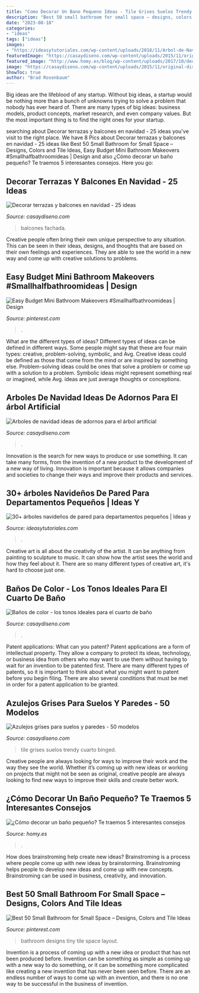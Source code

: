```yaml
---
title: "Como Decorar Un Bano Pequeno Ideas - Tile Grises Suelos Trendy Cuarto Binged"
description: "Best 50 small bathroom for small space – designs, colors and tile ideas"
date: "2023-08-18"
categories:
- "ideas"
tags: ["ideas"]
images:
- "https://ideasytutoriales.com/wp-content/uploads/2018/11/Arbol-de-Navidad-para-Pared-11.jpg"
featuredImage: "https://casaydiseno.com/wp-content/uploads/2015/11/original-diseño-ñ´baño-´color.jpeg"
featured_image: "http://www.homy.es/blog/wp-content/uploads/2017/10/decorar-un-cuarto-de-baño-pequeño.jpg"
image: "https://casaydiseno.com/wp-content/uploads/2015/11/original-diseño-ñ´baño-´color.jpeg"
ShowToc: true
author: "Brad Rosenbaum"
---
```



Big ideas are the lifeblood of any startup. Without big ideas, a startup would be nothing more than a bunch of unknowns trying to solve a problem that nobody has ever heard of. There are many types of big ideas: business models, product concepts, market research, and even company values. But the most important thing is to find the right ones for your startup.

	

		
searching about Decorar terrazas y balcones en navidad - 25 ideas you've visit to the right place. We have 8 Pics about Decorar terrazas y balcones en navidad - 25 ideas like Best 50 Small Bathroom for Small Space – Designs, Colors and Tile Ideas, Easy Budget Mini Bathroom Makeovers #Smallhalfbathroomideas | Design and also ¿Cómo decorar un baño pequeño? Te traemos 5 interesantes consejos. Here you go:
		
    
## Decorar Terrazas Y Balcones En Navidad - 25 Ideas

<img loading=lazy src="https://casaydiseno.com/wp-content/uploads/2015/09/fachada-roja-deco-navidad.jpg" onerror="this.onerror=null;this.src='https://tse3.mm.bing.net/th?id=OIP._g-GIRkKO8Ijs1FyTCwQNwHaLH&amp;pid=15.1';" alt="Decorar terrazas y balcones en navidad - 25 ideas">

_Source: casaydiseno.com_

>balcones fachada. 

	

Creative people often bring their own unique perspective to any situation. This can be seen in their ideas, designs, and thoughts that are based on their own feelings and experiences. They are able to see the world in a new way and come up with creative solutions to problems.

    
## Easy Budget Mini Bathroom Makeovers #Smallhalfbathroomideas | Design

<img loading=lazy src="https://i.pinimg.com/736x/26/3d/38/263d385585fe5e30f84626ae57a034e4.jpg" onerror="this.onerror=null;this.src='https://tse4.mm.bing.net/th?id=OIP.MHfuYFHX3dxMCURWNTOSSAHaJ4&amp;pid=15.1';" alt="Easy Budget Mini Bathroom Makeovers #Smallhalfbathroomideas | Design">

_Source: pinterest.com_

>. 

	

What are the different types of ideas?
Different types of ideas can be defined in different ways. Some people might say that these are four main types: creative, problem-solving, symbolic, and Avg.
Creative ideas could be defined as those that come from the mind or are inspired by something else. Problem-solving ideas could be ones that solve a problem or come up with a solution to a problem. Symbolic ideas might represent something real or imagined, while Avg. ideas are just average thoughts or conceptions.

    
## Arboles De Navidad Ideas De Adornos Para El árbol Artificial

<img loading=lazy src="https://casaydiseno.com/wp-content/uploads/2015/09/arboles-navidad-ideas-adornos-navidenos-rosa.jpg" onerror="this.onerror=null;this.src='https://tse3.mm.bing.net/th?id=OIP._6Zw3PgT9JROFyfFxakbJgHaJ3&amp;pid=15.1';" alt="Arboles de navidad ideas de adornos para el árbol artificial">

_Source: casaydiseno.com_

>. 

	

Innovation is the search for new ways to produce or use something. It can take many forms, from the invention of a new product to the development of a new way of living. Innovation is important because it allows companies and societies to change their ways and improve their products and services.

    
## 30+ árboles Navideños De Pared Para Departamentos Pequeños | Ideas Y

<img loading=lazy src="https://ideasytutoriales.com/wp-content/uploads/2018/11/Arbol-de-Navidad-para-Pared-11.jpg" onerror="this.onerror=null;this.src='https://tse2.mm.bing.net/th?id=OIP.kR0yxfwECtw2b6ke63CNpgDIEs&amp;pid=15.1';" alt="30+ árboles navideños de pared para departamentos pequeños | Ideas y">

_Source: ideasytutoriales.com_

>. 

	

Creative art is all about the creativity of the artist. It can be anything from painting to sculpture to music. It can show how the artist sees the world and how they feel about it. There are so many different types of creative art, it's hard to choose just one.

    
## Baños De Color - Los Tonos Ideales Para El Cuarto De Baño

<img loading=lazy src="https://casaydiseno.com/wp-content/uploads/2015/11/original-diseño-ñ´baño-´color.jpeg" onerror="this.onerror=null;this.src='https://tse1.mm.bing.net/th?id=OIP.kKWGyqzorAh3ge8C4jdnxgHaJ3&amp;pid=15.1';" alt="Baños de color - los tonos ideales para el cuarto de baño">

_Source: casaydiseno.com_

>. 

	

Patent applications: What can you patent?
Patent applications are a form of intellectual property. They allow a company to protect its ideas, technology, or business idea from others who may want to use them without having to wait for an invention to be patented first. There are many different types of patents, so it is important to think about what you might want to patent before you begin filing. There are also several conditions that must be met in order for a patent application to be granted.

    
## Azulejos Grises Para Suelos Y Paredes - 50 Modelos

<img loading=lazy src="https://casaydiseno.com/wp-content/uploads/2015/09/diseño-baño-moderno-gris.jpg" onerror="this.onerror=null;this.src='https://tse4.mm.bing.net/th?id=OIP.tDCvgJKWrvGDMBokqWs6TAHaJ3&amp;pid=15.1';" alt="Azulejos grises para suelos y paredes - 50 modelos">

_Source: casaydiseno.com_

>tile grises suelos trendy cuarto binged. 

	

Creative people are always looking for ways to improve their work and the way they see the world. Whether it’s coming up with new ideas or working on projects that might not be seen as original, creative people are always looking to find new ways to improve their skills and create better work.

    
## ¿Cómo Decorar Un Baño Pequeño? Te Traemos 5 Interesantes Consejos

<img loading=lazy src="http://www.homy.es/blog/wp-content/uploads/2017/10/decorar-un-cuarto-de-baño-pequeño.jpg" onerror="this.onerror=null;this.src='https://tse4.mm.bing.net/th?id=OIP.9XGo_yd7PnpfxBu_PiCi8AHaLH&amp;pid=15.1';" alt="¿Cómo decorar un baño pequeño? Te traemos 5 interesantes consejos">

_Source: homy.es_

>. 

	

How does brainstroming help create new ideas?
Brainstroming is a process where people come up with new ideas by brainstorming. Brainstroming helps people to develop new ideas and come up with new concepts. Brainstroming can be used in business, creativity, and innovation.

    
## Best 50 Small Bathroom For Small Space – Designs, Colors And Tile Ideas

<img loading=lazy src="https://i.pinimg.com/736x/29/ba/ba/29baba72a91c9a182971b4a5e91ad429.jpg" onerror="this.onerror=null;this.src='https://tse3.mm.bing.net/th?id=OIP.a4yGkWAW3dRKNinvjk43agHaLH&amp;pid=15.1';" alt="Best 50 Small Bathroom for Small Space – Designs, Colors and Tile Ideas">

_Source: pinterest.com_

>bathroom designs tiny tile space layout. 

	

Invention is a process of coming up with a new idea or product that has not been produced before. Invention can be something as simple as coming up with a new way to do something, or it can be something more complicated like creating a new invention that has never been seen before. There are an endless number of ways to come up with an invention, and there is no one way to be successful in the business of invention.

